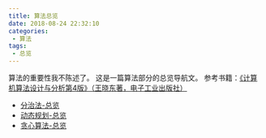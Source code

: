 ```yaml
---
title: 算法总览
date: 2018-08-24 22:32:10
categories: 
 - 算法
tags: 
 - 总览
---
```

算法的重要性我不陈述了。
这是一篇算法部分的总览导航文。
参考书籍：[《计算机算法设计与分析第4版》（王晓东著，电子工业出版社）](https://baike.baidu.com/item/%E8%AE%A1%E7%AE%97%E6%9C%BA%E7%AE%97%E6%B3%95%E8%AE%BE%E8%AE%A1%E4%B8%8E%E5%88%86%E6%9E%90/8430149)
<!--More-->
* [分治法-总览](/算法/分治法-总览)
* [动态规划-总览](/算法/动态规划-总览)
* [贪心算法-总览](/算法/贪心算法-总览)

